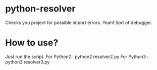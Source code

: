 # python-resolver
Checks you project for possible import errors.
Yeah! Sort of debugger.

# How to use?
Just run the script.
For Python2 : python2 resolver2.py
For Python3 : python3 resolver3.py
